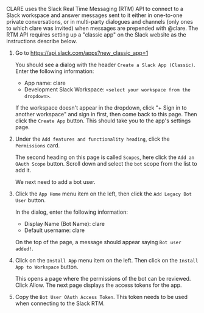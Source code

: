 CLARE uses the Slack Real Time Messaging (RTM) API to connect to a Slack workspace and answer messages
sent to it either in one-to-one private conversations, or in multi-party dialogues and channels 
(only ones to which clare was invited) when
messages are prepended with @clare. The RTM API requires setting up a "classic app" on the Slack website as
the instructions describe below.

1. Go to https://api.slack.com/apps?new_classic_app=1

    You should see a dialog with the header `Create a Slack App (Classic)`. Enter the following information:

    - App name: clare
    - Development Slack Workspace: `<select your workspace from the dropdown>`.

    If the workspace doesn't appear in the dropdown,
    click "+ Sign in to another workspace" and sign in first, then come back to this page.
    Then click the `Create App` button. This should take you to the app's settings page.

2. Under the `Add features and functionality heading`, click the `Permissions` card.
  
    The second heading on this page is called `Scopes`, here click the `Add an OAuth Scope` button.
    Scroll down and select the `bot` scope from the list to add it.

    We next need to add a bot user.

3. Click the `App Home` menu item on the left, then click the `Add Legacy Bot User` button.

    In the dialog, enter the following information:
    - Display Name (Bot Name): clare
    - Default username: clare

    On the top of the page, a message should appear saying `Bot user added!`.

4. Click on the `Install App` menu item on the left. Then click on the `Install App to Workspace` button.

    This opens a page where the permissions of the bot can be reviewed. Click Allow.
    The next page displays the access tokens for the app.

5. Copy the `Bot User OAuth Access Token`. This token needs to be used when connecting to the Slack RTM.

